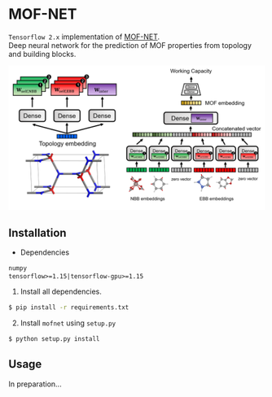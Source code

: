 # MOF-NET

`Tensorflow 2.x` implementation of [MOF-NET](http://advances.sciencemag.org/lookup/doi/10.1126/sciadv.aax9324).  
Deep neural network for the prediction of MOF properties from topology and building blocks.

![](doc/mofnet.png)

## Installation

* Dependencies

```
numpy
tensorflow>=1.15|tensorflow-gpu>=1.15
```

1. Install all dependencies.

```bash
$ pip install -r requirements.txt
```

2. Install `mofnet` using `setup.py`

```bash
$ python setup.py install
```



## Usage

In preparation...


